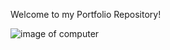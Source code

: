 Welcome to my Portfolio Repository!

![image of computer](https://user-images.githubusercontent.com/55456375/70281993-abdb9e80-1779-11ea-8560-7417db35758f.png)
